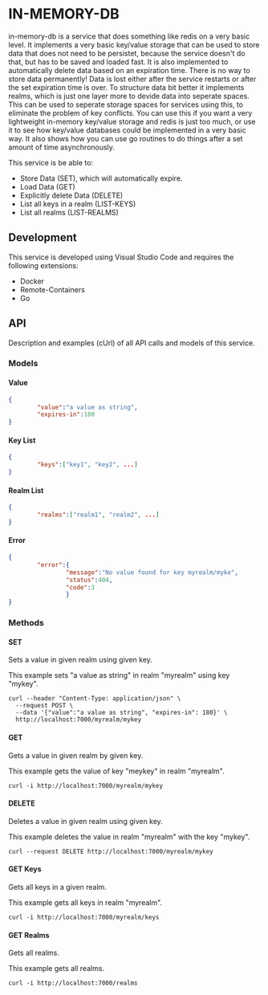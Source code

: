 
# IN-MEMORY-DB
in-memory-db is a service that does something like redis on a very basic
level.
It implements a very basic key/value storage that can be used to store
data that does not need to be persistet, because the service doesn't do that,
but has to be saved and loaded fast. It is also implemented to automatically
delete data based on an expiration time. There is no way to store data permanently!
Data is lost either after the service restarts or after the set expiration time
is over.
To structure data bit better it implements realms, which is just one layer more
to devide data into seperate spaces. This can be used to seperate storage spaces
for services using this, to eliminate the problem of key conflicts.
You can use this if you want a very lightweight in-memory key/value storage
and redis is just too much, or use it to see how key/value databases could be
implemented in a very basic way. It also shows how you can use go routines to do
things after a set amount of time asynchronously.

This service is be able to:
* Store Data (SET), which will automatically expire.
* Load Data (GET)
* Explicitly delete Data (DELETE)
* List all keys in a realm (LIST-KEYS)
* List all realms (LIST-REALMS)

## Development
This service is developed using Visual Studio Code and requires the following extensions:
* Docker
* Remote-Containers
* Go

## API
Description and examples (cUrl) of all API calls and models of this service.

### Models
#### Value
```json
{
        "value":"a value as string",
        "expires-in":180
}
```

#### Key List
```json
{
        "keys":["key1", "key2", ...]
}
```

#### Realm List
```json
{
        "realms":["realm1", "realm2", ...]
}
```

#### Error
```json
{
        "error":{
                "message":"No value found for key myrealm/myke",
                "status":404,
                "code":3
                }
}
```

### Methods
#### SET
Sets a value in given realm using given key.

This example sets "a value as string" in realm "myrealm" using key "mykey".
```
curl --header "Content-Type: application/json" \
  --request POST \
  --data '{"value":"a value as string", "expires-in": 180}' \
  http://localhost:7000/myrealm/mykey
```

#### GET
Gets a value in given realm by given key.

This example gets the value of key "meykey" in realm "myrealm".
```
curl -i http://localhost:7000/myrealm/mykey
```

#### DELETE
Deletes a value in given realm using given key.

This example deletes the value in realm "myrealm" with the key "mykey".
```
curl --request DELETE http://localhost:7000/myrealm/mykey
```

#### GET Keys 
Gets all keys in a given realm.

This example gets all keys in realm "myrealm".
```
curl -i http://localhost:7000/myrealm/keys   
```

#### GET Realms 
Gets all realms.

This example gets all realms.
```
curl -i http://localhost:7000/realms  
```